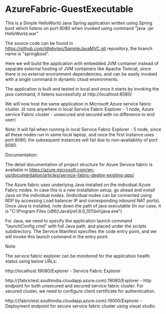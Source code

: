 # AzureFabric-GuestExecutable


This is a Simple HelloWorld Java Spring application written using Spring boot which listens on port 8080 when invoked using command "java -jar HelloWorld.war"

The source code can be found in https://github.com/Idlebytes/SampleJavaMVC.git repository, the branch name is "springboot".

Here we will build the application with embedded JVM container instead of separate external hosting of JVM containers like Apache Tomcat, since there is no external environment dependencies, and can be easily invoked with a single command in dynamic cloud environments.

The application is built and tested in local and once it starts by invoking the java command, it listens successfully at http://localhost:8080/ 

We will now host the same application in Microsoft Azure service fabric cluster. (it runs anywhere in local Service Fabric Explorer - 1 node, Azure service Fabric cluster - unsecured and secured with no difference to end user)

Note: It will fail when running in local Service Fabric Explorer - 5 node, since all these nodes run in same local laptop, and once the first instance uses port 8080, the subsequent instances will fail due to non-availability of port 8080.

Documentation:

The detail documentation of project structure for Azure Service fabric is available in https://azure.microsoft.com/en-us/documentation/articles/service-fabric-deploy-existing-app/

The Azure fabric uses underlying Java installed on the individual Azure Fabric nodes. In case this is a new installation setup, go ahead and install Java on the individual nodes. (Individual nodes can be connected using RDP by accessing Load balancer IP and corresponding inbound NAT ports). Once Java is installed, note down the path of java executable (In our case, it is "C:\Program Files (x86)\Java\jre1.8.0_101\bin\java.exe")

For Java, we need to specify the application launch command "launchConfig.cmd" with full Java path, and placed under the scripts subdirectory. The Service Manifest specifies the code entry point, and we will invoke this launch command in the entry point.

Note:

The service fabric explorer can be monitored for the application health status using below URLs:

http://localhost:19080/Explorer - Service Fabric Explorer

http://{fabrictest.southindia.cloudapp.azure.com}:19080/Explorer - http endpoint for both unsecured and secured service fabric cluster. For secured cluster, we need to configure client certificate for authentication.

http://{fabrictest.southindia.cloudapp.azure.com}:19000/Explorer - Deployment endpoint for secure service fabric cluster using visual studio.

